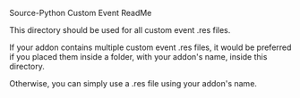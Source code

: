 Source-Python Custom Event ReadMe

This directory should be used for all custom event .res files.

If your addon contains multiple custom event .res files, it
    would be preferred if you placed them inside a folder,
    with your addon's name, inside this directory.

Otherwise, you can simply use a .res file using your addon's name.
